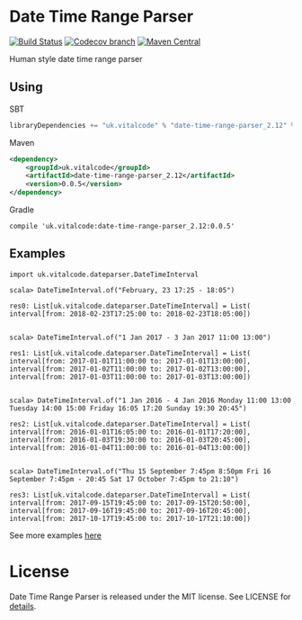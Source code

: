 # Date Time Range Parser

[![Build Status](https://travis-ci.org/vitalcode/date-time-range-parser.svg?branch=master)](https://travis-ci.org/vitalcode/date-time-range-parser?branch=master)
[![Codecov branch](https://img.shields.io/codecov/c/github/vitalcode/date-time-range-parser/master.svg)](http://codecov.io/github/vitalcode/date-time-range-parser?branch=master)
[![Maven Central](https://img.shields.io/maven-central/v/uk.vitalcode/date-time-range-parser_2.12.svg)](https://maven-badges.herokuapp.com/maven-central/uk.vitalcode/date-time-range-parser_2.12)

Human style date time range parser

## Using

SBT
```scala
libraryDependencies += "uk.vitalcode" % "date-time-range-parser_2.12" % "0.0.5"
```

Maven
```xml
<dependency>
    <groupId>uk.vitalcode</groupId>
    <artifactId>date-time-range-parser_2.12</artifactId>
    <version>0.0.5</version>
</dependency>
```

Gradle
```
compile 'uk.vitalcode:date-time-range-parser_2.12:0.0.5'
```

## Examples

    import uk.vitalcode.dateparser.DateTimeInterval

    scala> DateTimeInterval.of("February, 23 17:25 - 18:05")

    res0: List[uk.vitalcode.dateparser.DateTimeInterval] = List(
    interval[from: 2018-02-23T17:25:00 to: 2018-02-23T18:05:00])


    scala> DateTimeInterval.of("1 Jan 2017 - 3 Jan 2017 11:00 13:00")

    res1: List[uk.vitalcode.dateparser.DateTimeInterval] = List(
    interval[from: 2017-01-01T11:00:00 to: 2017-01-01T13:00:00],
    interval[from: 2017-01-02T11:00:00 to: 2017-01-02T13:00:00],
    interval[from: 2017-01-03T11:00:00 to: 2017-01-03T13:00:00])


    scala> DateTimeInterval.of("1 Jan 2016 - 4 Jan 2016 Monday 11:00 13:00 Tuesday 14:00 15:00 Friday 16:05 17:20 Sunday 19:30 20:45")

    res2: List[uk.vitalcode.dateparser.DateTimeInterval] = List(
    interval[from: 2016-01-01T16:05:00 to: 2016-01-01T17:20:00],
    interval[from: 2016-01-03T19:30:00 to: 2016-01-03T20:45:00],
    interval[from: 2016-01-04T11:00:00 to: 2016-01-04T13:00:00])


    scala> DateTimeInterval.of("Thu 15 September 7:45pm 8:50pm Fri 16 September 7:45pm - 20:45 Sat 17 October 7:45pm to 21:10")

    res3: List[uk.vitalcode.dateparser.DateTimeInterval] = List(
    interval[from: 2017-09-15T19:45:00 to: 2017-09-15T20:50:00],
    interval[from: 2017-09-16T19:45:00 to: 2017-09-16T20:45:00],
    interval[from: 2017-10-17T19:45:00 to: 2017-10-17T21:10:00])

  See more examples [here](https://github.com/vitalcode/date-time-range-parser/blob/master/src/test/scala/uk/vitalcode/dateparser/Examples.scala)

# License

Date Time Range Parser is released under the MIT license. See LICENSE for [details](https://github.com/vitalcode/date-time-range-parser/blob/master/LICENSE).